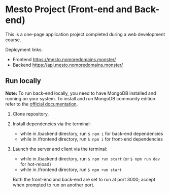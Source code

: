 # Mesto Project (Front-end and Back-end)

This is a one-page application project completed during a web development course.

Deployment links:
* Frontend https://mesto.nomoredomains.monster/
* Backend https://api.mesto.nomoredomains.monster/

## Run locally

__Note:__ To run back-end locally, you need to have MongoDB installed and running on your system.
To install and run MongoDB community edition refer to the [official documentation](https://www.mongodb.com/docs/manual/tutorial/install-mongodb-on-os-x/).

1. Clone repository.
2. Install dependencies via the terminal:
    * while in /backend directory, run `$ npm i` for back-end dependencies
    * while in /frontend directory, run `$ npm i` for front-end dependencies
3. Launch the server and client via the terminal:
    * while in /backend directory, run `$ npm run start` (or `$ npm run dev` for hot-reload)  
    * while in /frontend directory, run `$ npm run start`  
    
    Both the front-end and back-end are set to run at port 3000; accept when prompted to run on another port.

